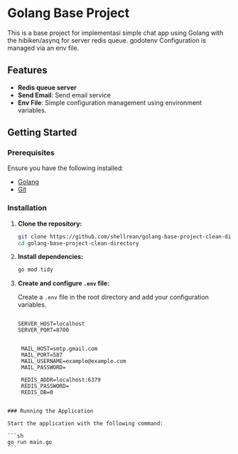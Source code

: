 # Golang Base Project

This is a base project for implementasi simple chat app using Golang with the hibiken/asynq for server redis queue. godotenv Configuration is managed via an env file.

## Features

- **Redis queue server**
- **Send Email**: Send email service
- **Env File**: Simple configuration management using environment variables.

## Getting Started

### Prerequisites

Ensure you have the following installed:

- [Golang](https://golang.org/dl/)
- [Git](https://git-scm.com/)

### Installation

1. **Clone the repository:**

   ```sh
   git clone https://github.com/shellrean/golang-base-project-clean-directory.git
   cd golang-base-project-clean-directory
   ```

2. **Install dependencies:**

   ```sh
   go mod tidy
   ```

3. **Create and configure `.env` file:**

   Create a `.env` file in the root directory and add your configuration variables.

   ```env

   SERVER_HOST=localhost
   SERVER_PORT=8700


    MAIL_HOST=smtp.gmail.com
    MAIL_PORT=587
    MAIL_USERNAME=example@example.com
    MAIL_PASSWORD=

    REDIS_ADDR=localhost:6379
    REDIS_PASSWORD=
    REDIS_DB=0
   ```

````

### Running the Application

Start the application with the following command:

```sh
go run main.go
```
````
